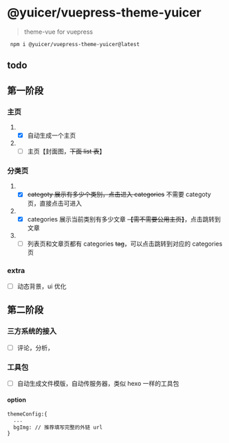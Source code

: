 # @yuicer/vuepress-theme-yuicer

> theme-vue for vuepress

```
 npm i @yuicer/vuepress-theme-yuicer@latest
```

## todo

## 第一阶段

### 主页

1. - [x] 自动生成一个主页
2. - [ ] 主页【封面图，~~下面 list 表~~】

### 分类页

1. - [x] ~~categoty 展示有多少个类别，点击进入 categories~~ 不需要 categoty 页，直接点击可进入
2. - [x] categories 展示当前类别有多少文章 ~~【需不需要公用主页】~~，点击跳转到文章
3. - [ ] 列表页和文章页都有 categories ~~tag~~，可以点击跳转到对应的 categories 页

### extra

- [ ] 动态背景，ui 优化

## 第二阶段

### 三方系统的接入

- [ ] 评论，分析，

### 工具包

- [ ] 自动生成文件模版，自动传服务器，类似 hexo 一样的工具包

#### option

```
themeConfig:{
  ...
  bgImg: // 推荐填写完整的外链 url
}
```

